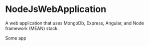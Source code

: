 # NodeJsWebApplication
A web application that uses MongoDb, Express, Angular, and Node framework (MEAN) stack.

Some app